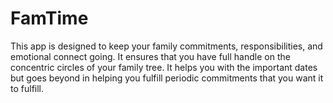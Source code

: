 # FamTime

This app is designed to keep your family commitments, responsibilities, and emotional connect going. It ensures that you have full handle on the concentric circles of your family tree. It helps you with the important dates but goes beyond in helping you fulfill periodic commitments that you want it to fulfill. 
